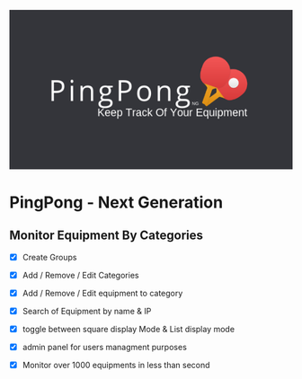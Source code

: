 ![alt text](https://github.com/danielgutin/PingPong-ng/blob/master/src/assets/logo.png)

# PingPong - Next Generation
## Monitor Equipment By Categories

- [x] Create Groups
- [x] Add / Remove / Edit Categories
- [x] Add / Remove / Edit equipment to category
- [x] Search of Equipment by name & IP
- [x] toggle between square display Mode & List display mode
- [x] admin panel for users managment purposes
- [x] Monitor over 1000 equipments in less than second




